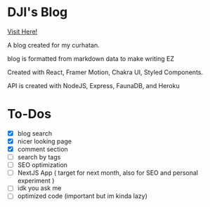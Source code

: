 
# DJI's Blog

  

[Visit Here!](https://ajinata84.github.io/blog/)

  

A blog created for my curhatan.

blog is formatted from markdown data to make writing EZ

  

Created with React, Framer Motion, Chakra UI, Styled Components.

  

API is created with NodeJS, Express, FaunaDB, and Heroku

  

# To-Dos

 - [x] blog search
 - [x] nicer looking page
 - [x] comment section
 - [ ] search by tags
 - [ ] SEO optimization
 - [ ] NextJS App ( target for next month, also for SEO and personal experiment )
 - [ ] idk you ask me
 - [ ] optimized code (important but im kinda lazy)
